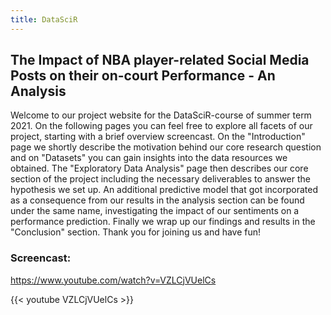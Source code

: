 ```yaml
---
title: DataSciR
---
```


## The Impact of NBA player-related Social Media Posts on their on-court Performance - An Analysis
Welcome to our project website for the DataSciR-course of summer term 2021. On the following pages you can feel free to explore all facets of our project, starting with a brief overview screencast. On the "Introduction" page we shortly describe the motivation behind our core research question and on "Datasets" you can gain insights into the data resources we obtained. The "Exploratory Data Analysis" page then describes our core section of the project including the necessary deliverables to answer the hypothesis we set up. An additional predictive model that got incorporated as a consequence from our results in the analysis section can be found under the same name, investigating the impact of our sentiments on a performance prediction. Finally we wrap up our findings and results in the "Conclusion" section.
Thank you for joining us and have fun!
### Screencast:
https://www.youtube.com/watch?v=VZLCjVUelCs

{{< youtube VZLCjVUelCs >}}

